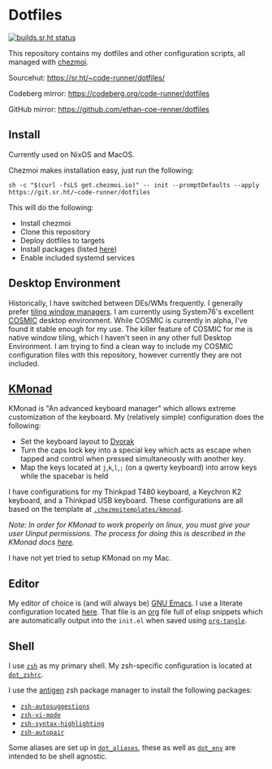 # Dotfiles
[![builds.sr.ht status](https://builds.sr.ht/~code-runner/dotfiles.svg)](https://builds.sr.ht/~code-runner/dotfiles?)

This repository contains my dotfiles and other configuration scripts, all managed with [chezmoi](https://www.chezmoi.io/).

Sourcehut: https://sr.ht/~code-runner/dotfiles/

Codeberg mirror: https://codeberg.org/code-runner/dotfiles

GitHub mirror: https://github.com/ethan-coe-renner/dotfiles

## Install
Currently used on NixOS and MacOS. 

Chezmoi makes installation easy, just run the following:
```
sh -c "$(curl -fsLS get.chezmoi.io)" -- init --promptDefaults --apply https://git.sr.ht/~code-runner/dotfiles
```

This will do the following:
- Install chezmoi
- Clone this repository
- Deploy dotfiles to targets
- Install packages (listed [here](./.chezmoidata/packages.yaml))
- Enable included systemd services

## Desktop Environment
Historically, I have switched between DEs/WMs frequently.
I generally prefer [tiling window managers](https://en.wikipedia.org/wiki/Tiling_window_manager).
I am currently using System76's excellent [COSMIC](https://system76.com/cosmic) desktop environment.
While COSMIC is currently in alpha, I've found it stable enough for my use.
The killer feature of COSMIC for me is native window tiling, which I haven't seen in any other full Desktop Environment.
I am trying to find a clean way to include my COSMIC configuration files with this repository, however currently they are not included.

## [KMonad](https://github.com/kmonad/kmonad)
KMonad is "An advanced keyboard manager" which allows extreme customization of the keyboard.
My (relatively simple) configuration does the following:
- Set the keyboard layout to [Dvorak](https://en.wikipedia.org/wiki/Dvorak_keyboard_layout)
- Turn the caps lock key into a special key which acts as escape when tapped and control when pressed simultaneously with another key.
- Map the keys located at `j`,`k`,`l`,`;` (on a qwerty keyboard) into arrow keys while the spacebar is held

I have configurations for my Thinkpad T480 keyboard, a Keychron K2 keyboard, and a Thinkpad USB keyboard. These configurations are all based on the template at [`.chezmoitemplates/kmonad`](./.chezmoitemplates/kmonad).

*Note: In order for KMonad to work properly on linux, you must give your user Uinput permissions.
The process for doing this is described in the KMonad docs [here](https://github.com/kmonad/kmonad/blob/master/doc/faq.md#q-how-do-i-get-uinput-permissions).*

I have not yet tried to setup KMonad on my Mac.

## Editor
My editor of choice is (and will always be) [GNU Emacs](https://www.gnu.org/software/emacs/).
I use a literate configuration located [here](./dot_emacs.d/emacs.org).
That file is an [org](https://orgmode.org/) file full of elisp snippets which are automatically output into the `init.el` when saved using [`org-tangle`](https://orgmode.org/manual/Extracting-Source-Code.html).

## Shell
I use [`zsh`](https://www.zsh.org/) as my primary shell.
My zsh-specific configuration is located at [`dot_zshrc`](./dot_zshrc).

I use the [antigen](https://github.com/zsh-users/antigen) zsh package manager to install the following packages:
- [`zsh-autosuggestions`](https://github.com/zsh-users/zsh-autosuggestions)
- [`zsh-vi-mode`](https://github.com/jeffreytse/zsh-vi-mode)
- [`zsh-syntax-highlighting`](https://github.com/zsh-users/zsh-syntax-highlighting)
- [`zsh-autopair`](https://github.com/hlissner/zsh-autopair)

Some aliases are set up in [`dot_aliases`](./dot_aliases), these as well as [`dot_env`](./dot_env) are intended to be shell agnostic.

